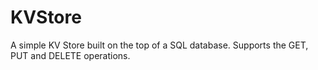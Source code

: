 # KVStore

A simple KV Store built on the top of a SQL database. Supports the GET, PUT and DELETE operations.
